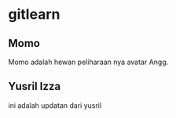 # gitlearn
## Momo
Momo adalah hewan peliharaan nya avatar Angg.

## Yusril Izza
ini adalah updatan dari yusril